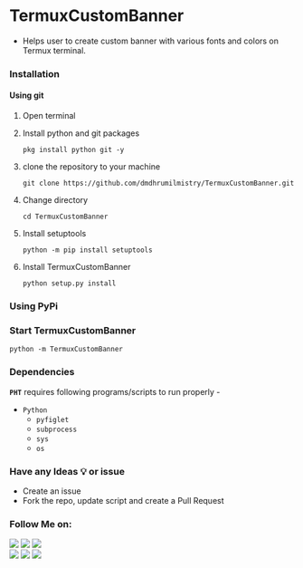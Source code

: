 # TermuxCustomBanner
- Helps user to create custom banner with various fonts and colors on Termux terminal.

<!-- ![Image](https://github.com/dmdhrumilmistry/pyhtools/blob/main/.images/Windows_CLI-main.png) -->

### Installation

#### Using git

1. Open terminal

2. Install python and git packages
   ```
   pkg install python git -y
   ```
   
3. clone the repository to your machine
   ```
   git clone https://github.com/dmdhrumilmistry/TermuxCustomBanner.git
   ```
4. Change directory
   ```
   cd TermuxCustomBanner
   ```
   
5. Install setuptools
   ```
   python -m pip install setuptools
   ```

6. Install TermuxCustomBanner
   ```
   python setup.py install
   ```

### Using PyPi
   
### Start TermuxCustomBanner

 ```
 python -m TermuxCustomBanner
 ```

### Dependencies

   **`PHT`** requires following programs/scripts to run properly -
   - `Python`
      - `pyfiglet`
      - `subprocess`
      - `sys`
      - `os`
      

### Have any Ideas 💡 or issue
- Create an issue
- Fork the repo, update script and create a Pull Request
       
       
 ### Follow Me on:
  
  <p align ="left">
    <a href = "https://github.com/dmdhrumilmistry" target="_blank"><img src = "https://img.shields.io/badge/Github-dmdhrumilmistry-333"></a>
    <a href = "https://www.instagram.com/dmdhrumilmistry/" target="_blank"><img src = "https://img.shields.io/badge/Instagram-dmdhrumilmistry-833ab4"></a>
    <a href = "https://twitter.com/dmdhrumilmistry" target="_blank"><img src = "https://img.shields.io/badge/Twitter-dmdhrumilmistry-4078c0"></a><br>
    <a href = "https://dhrumilmistrywrites.blogspot.com/" target="_blank"><img src = "https://img.shields.io/badge/YouTube-Dhrumil%20Mistry-critical"></a>
    <a href = "https://www.youtube.com/channel/UChbjrRvbzgY3BIomUI55XDQ" target="_blank"><img src = "https://img.shields.io/badge/Blog-Dhrumil%20Mistry-bd2c00"></a>
    <a href = "https://www.linkedin.com/in/dhrumil-mistry-312966192/" target="_blank"><img src = "https://img.shields.io/badge/LinkedIn-Dhrumil%20Mistry-4078c0"></a><br>
   </p>
  

